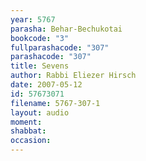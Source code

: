 ```yaml
---
year: 5767
parasha: Behar-Bechukotai
bookcode: "3"
fullparashacode: "307"
parashacode: "307"
title: Sevens
author: Rabbi Eliezer Hirsch
date: 2007-05-12
id: 57673071
filename: 5767-307-1
layout: audio
moment: 
shabbat: 
occasion: 
---
```


